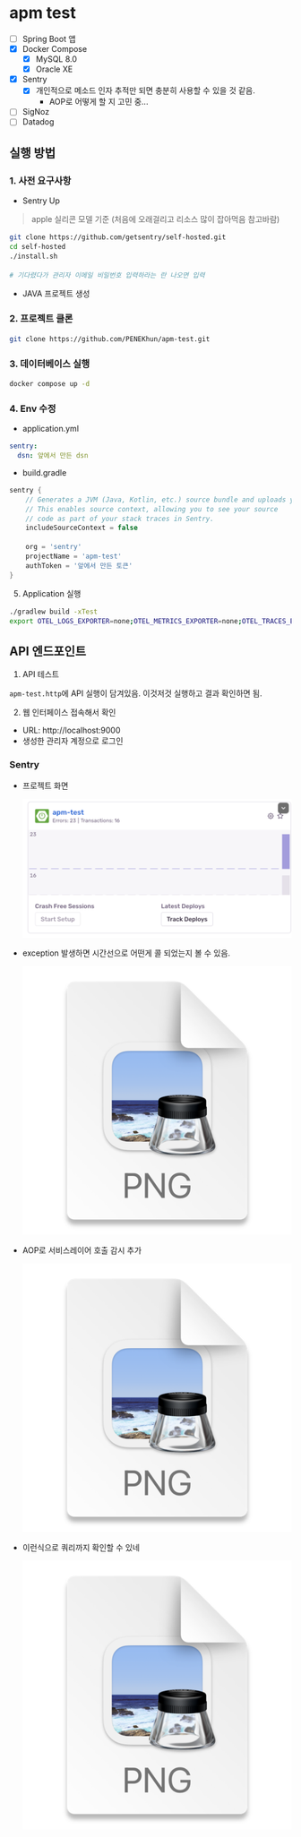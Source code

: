 # apm test

- [ ] Spring Boot 앱
- [x] Docker Compose
  - [x] MySQL 8.0
  - [x] Oracle XE
- [x] Sentry
  - [x] 개인적으로 메소드 인자 추적만 되면 충분히 사용할 수 있을 것 같음.
    - AOP로 어떻게 할 지 고민 중...
- [ ] SigNoz
- [ ] Datadog

## 실행 방법

### 1. 사전 요구사항

- Sentry Up

> apple 실리콘 모델 기준 (처음에 오래걸리고 리소스 많이 잡아먹음 참고바람)

```bash
git clone https://github.com/getsentry/self-hosted.git
cd self-hosted
./install.sh

# 기다렸다가 관리자 이메일 비밀번호 입력하라는 란 나오면 입력
```

  - JAVA 프로젝트 생성


### 2. 프로젝트 클론
```bash
git clone https://github.com/PENEKhun/apm-test.git
```

### 3. 데이터베이스 실행
```bash
docker compose up -d
```

### 4. Env 수정

- application.yml

```yml
sentry:
  dsn: 앞에서 만든 dsn
```

- build.gradle

```groovy
sentry {
    // Generates a JVM (Java, Kotlin, etc.) source bundle and uploads your source code to Sentry.
    // This enables source context, allowing you to see your source
    // code as part of your stack traces in Sentry.
    includeSourceContext = false

    org = 'sentry'
    projectName = 'apm-test'
    authToken = '앞에서 만든 토큰'
}
```

5. Application 실행

```bash
./gradlew build -xTest
export OTEL_LOGS_EXPORTER=none;OTEL_METRICS_EXPORTER=none;OTEL_TRACES_EXPORTER=none;SENTRY_AUTO_INIT=false;java -javaagent:sentry-opentelemetry-agent-8.13.3.jar -jar build/libs/apm-test-0.0.1-SNAPSHOT.jar
```


## API 엔드포인트

1. API 테스트

`apm-test.http`에 API 실행이 담겨있음.
이것저것 실행하고 결과 확인하면 됨.

2. 웹 인터페이스 접속해서 확인
- URL: http://localhost:9000
- 생성한 관리자 계정으로 로그인



### Sentry

- 프로젝트 화면

  ![img_1.png](img/img_1.png)

- exception 발생하면 시간선으로 어떤게 콜 되었는지 볼 수 있음.

  ![img_2.png](img/img_2.png)

- AOP로 서비스레이어 호출 감시 추가

  ![img.png](img/img.png)

- 이런식으로 쿼리까지 확인할 수 있네

  ![img_3.png](img/img_3.png)
